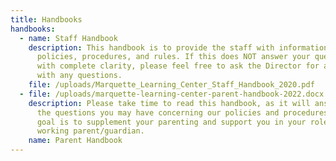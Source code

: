 ```yaml
---
title: Handbooks
handbooks:
  - name: Staff Handbook
    description: This handbook is to provide the staff with information about our
      policies, procedures, and rules. If this does NOT answer your questions
      with complete clarity, please feel free to ask the Director for assistance
      with any questions.
    file: /uploads/Marquette_Learning_Center_Staff_Handbook_2020.pdf
  - file: /uploads/marquette-learning-center-parent-handbook-2022.docx
    description: Please take time to read this handbook, as it will answer many of
      the questions you may have concerning our policies and procedures. Our
      goal is to supplement your parenting and support you in your role as a
      working parent/guardian.
    name: Parent Handbook
---
```

